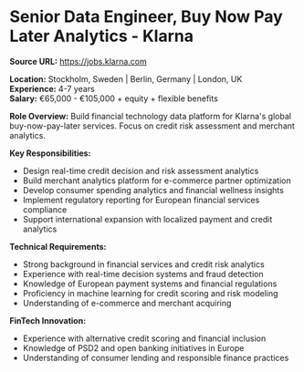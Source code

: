 # Senior Data Engineer, Buy Now Pay Later Analytics - Klarna

**Source URL:** https://jobs.klarna.com

**Location:** Stockholm, Sweden | Berlin, Germany | London, UK  
**Experience:** 4-7 years  
**Salary:** €65,000 - €105,000 + equity + flexible benefits

**Role Overview:**
Build financial technology data platform for Klarna's global buy-now-pay-later services. Focus on credit risk assessment and merchant analytics.

**Key Responsibilities:**
- Design real-time credit decision and risk assessment analytics
- Build merchant analytics platform for e-commerce partner optimization
- Develop consumer spending analytics and financial wellness insights
- Implement regulatory reporting for European financial services compliance
- Support international expansion with localized payment and credit analytics

**Technical Requirements:**
- Strong background in financial services and credit risk analytics
- Experience with real-time decision systems and fraud detection
- Knowledge of European payment systems and financial regulations
- Proficiency in machine learning for credit scoring and risk modeling
- Understanding of e-commerce and merchant acquiring

**FinTech Innovation:**
- Experience with alternative credit scoring and financial inclusion
- Knowledge of PSD2 and open banking initiatives in Europe
- Understanding of consumer lending and responsible finance practices